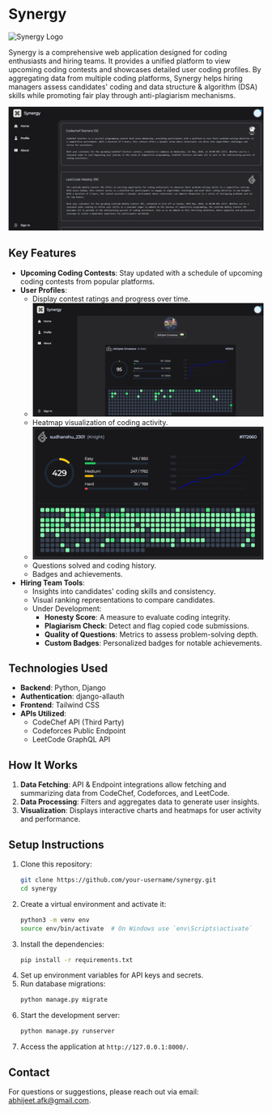 # Synergy
<img src="assets/logo.png" alt="Synergy Logo" height="100">

Synergy is a comprehensive web application designed for coding enthusiasts and hiring teams. It provides a unified platform to view upcoming coding contests and showcases detailed user coding profiles. By aggregating data from multiple coding platforms, Synergy helps hiring managers assess candidates' coding and data structure & algorithm (DSA) skills while promoting fair play through anti-plagiarism mechanisms.

![Home](assets/home.png)

## Key Features

- **Upcoming Coding Contests**: Stay updated with a schedule of upcoming coding contests from popular platforms.
- **User Profiles**:
  - Display contest ratings and progress over time.
  - ![Profile](assets/profile.png)
  - Heatmap visualization of coding activity.
  - ![Heatmap](assets/heatmap.png)
  - Questions solved and coding history.
  - Badges and achievements.
- **Hiring Team Tools**:
  - Insights into candidates' coding skills and consistency.
  - Visual ranking representations to compare candidates.
  - Under Development:
    - **Honesty Score**: A measure to evaluate coding integrity.
    - **Plagiarism Check**: Detect and flag copied code submissions.
    - **Quality of Questions**: Metrics to assess problem-solving depth.
    - **Custom Badges**: Personalized badges for notable achievements.

## Technologies Used

- **Backend**: Python, Django
- **Authentication**: django-allauth
- **Frontend**: Tailwind CSS
- **APIs Utilized**:
  - CodeChef API (Third Party)
  - Codeforces Public Endpoint
  - LeetCode GraphQL API

## How It Works

1. **Data Fetching**: API & Endpoint integrations allow fetching and summarizing data from CodeChef, Codeforces, and LeetCode.
2. **Data Processing**: Filters and aggregates data to generate user insights.
3. **Visualization**: Displays interactive charts and heatmaps for user activity and performance.

## Setup Instructions

1. Clone this repository:
   ```bash
   git clone https://github.com/your-username/synergy.git
   cd synergy
   ```
2. Create a virtual environment and activate it:
   ```bash
   python3 -m venv env
   source env/bin/activate  # On Windows use `env\Scripts\activate`
   ```
3. Install the dependencies:
   ```bash
   pip install -r requirements.txt
   ```
4. Set up environment variables for API keys and secrets.
5. Run database migrations:
   ```bash
   python manage.py migrate
   ```
6. Start the development server:
   ```bash
   python manage.py runserver
   ```
7. Access the application at `http://127.0.0.1:8000/`.


## Contact

For questions or suggestions, please reach out via email: abhijeet.afk@gmail.com.

